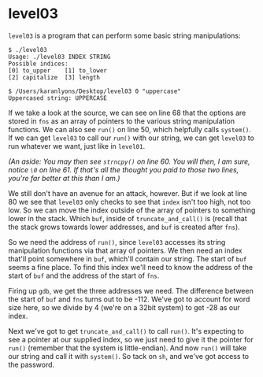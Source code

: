 level03
=======

`level03` is a program that can perform some basic string manipulations:

	$ ./level03 
	Usage: ./level03 INDEX STRING
	Possible indices:
	[0] to_upper	[1] to_lower
	[2] capitalize	[3] length
	
	$ /Users/karanlyons/Desktop/level03 0 "uppercase"
	Uppercased string: UPPERCASE

If we take a look at the source, we can see on line 68 that the options are stored in `fns` as an array of pointers to the various string manipulation functions. We can also see `run()` on line 50, which helpfully calls `system()`. If we can get `level03` to call our `run()` with our string, we can get `level03` to run whatever we want, just like in `level01`.

*(An aside: You may then see `strncpy()` on line 60. You will then, I am sure, notice `\0` on line 61. If that's all the thought you paid to those two lines, you're far better at this than I am.)*

We still don't have an avenue for an attack, however. But if we look at line 80 we see that `level03` only checks to see that `index` isn't too high, not too low. So we can move the index outside of the array of pointers to something lower in the stack. Which `buf`, inside of `truncate_and_call()` is (recall that the stack grows towards lower addresses, and `buf` is created after `fns`).

So we need the address of `run()`, since `level03` accesses its string manipulation functions via that array of pointers. We then need an index that'll point somewhere in `buf`, which'll contain our string. The start of `buf` seems a fine place. To find this index we'll need to know the address of the start of `buf` and the address of the start of `fns`.

Firing up `gdb`, we get the three addresses we need. The difference between the start of `buf` and `fns` turns out to be -112. We've got to account for word size here, so we divide by 4 (we're on a 32bit system) to get -28 as our index.

Next we've got to get `truncate_and_call()` to call `run()`. It's expecting to see a pointer at our supplied index, so we just need to give it the pointer for `run()` (remember that the system is little-endian). And now `run()` will take our string and call it with `system()`. So tack on `sh`, and we've got access to the password.
